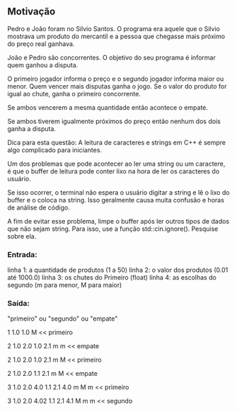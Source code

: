 ## Motivação
Pedro e João foram no Silvio Santos. O programa era aquele que o Silvio mostrava um produto do mercantil e a pessoa que chegasse mais próximo do preço real ganhava.

João e Pedro são concorrentes. O objetivo do seu programa é informar quem ganhou a disputa.

O primeiro jogador informa o preço e o segundo jogador informa maior ou menor.
Quem vencer mais disputas ganha o jogo. Se o valor do produto for igual ao chute, ganha o primeiro concorrente.

Se ambos vencerem a mesma quantidade então acontece o empate. 

Se ambos tiverem igualmente próximos do preço então nenhum dos dois ganha a disputa.

Dica para esta questão: A leitura de caracteres e strings em C++ é sempre algo complicado para iniciantes.

Um dos problemas que pode acontecer ao ler uma string ou um caractere, é que o buffer de leitura pode conter lixo na hora de ler os caracteres do usuário.

Se isso ocorrer, o terminal não espera o usuário digitar a string e lê o lixo do buffer e o coloca na string. Isso geralmente causa muita confusão e horas de análise de código.

A fim de evitar esse problema, limpe o buffer após ler outros tipos de dados que não sejam string. Para isso, use a função std::cin.ignore(). Pesquise sobre ela.

### Entrada:

linha 1: a quantidade de produtos (1 a 50)
linha 2: o valor dos produtos (0.01 até 1000.0)
linha 3: os chutes do Primeiro (float)
linha 4: as escolhas do segundo (m para menor, M para maior)


### Saída:

"primeiro" ou "segundo" ou "empate"

>>
1
1.0
1.0
M
<<
primeiro

>>
2
1.0 2.0
1.0 2.1
m m
<<
empate

>>
2
1.0 2.0
1.0 2.1
m M
<<
primeiro

>>
2
1.0 2.0
1.1 2.1
m M
<<
empate

>>
3
1.0 2.0 4.0
1.1 2.1 4.0
m M m
<<
primeiro

>>
3
1.0 2.0 4.02
1.1 2.1 4.1
M m m
<<
segundo